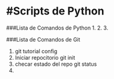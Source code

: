 #Scripts de Python
=====================

###Lista de Comandos de Python
1.
2.
3.



###Lista de Comandos de Git
1. git tutorial config
2. Iniciar repocitorio
git init
3. checar estado del repo
git status
4. 